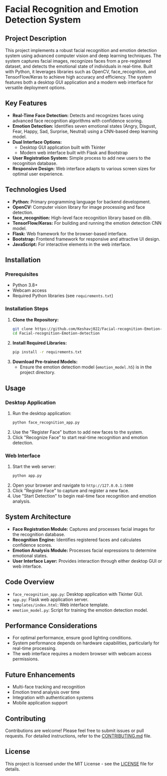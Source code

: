 # Facial Recognition and Emotion Detection System

## Project Description
This project implements a robust facial recognition and emotion detection system using advanced computer vision and deep learning techniques. The system captures facial images, recognizes faces from a pre-registered dataset, and detects the emotional state of individuals in real-time. Built with Python, it leverages libraries such as OpenCV, face_recognition, and TensorFlow/Keras to achieve high accuracy and efficiency. The system features both a desktop GUI application and a modern web interface for versatile deployment options.

## Key Features
- **Real-Time Face Detection:** Detects and recognizes faces using advanced face recognition algorithms with confidence scoring.
- **Emotion Detection:** Identifies seven emotional states (Angry, Disgust, Fear, Happy, Sad, Surprise, Neutral) using a CNN-based deep learning model.
- **Dual Interface Options:** 
  - Desktop GUI application built with Tkinter
  - Modern web interface built with Flask and Bootstrap
- **User Registration System:** Simple process to add new users to the recognition database.
- **Responsive Design:** Web interface adapts to various screen sizes for optimal user experience.

## Technologies Used
- **Python:** Primary programming language for backend development.
- **OpenCV:** Computer vision library for image processing and face detection.
- **face_recognition:** High-level face recognition library based on dlib.
- **TensorFlow/Keras:** For building and running the emotion detection CNN model.
- **Flask:** Web framework for the browser-based interface.
- **Bootstrap:** Frontend framework for responsive and attractive UI design.
- **JavaScript:** For interactive elements in the web interface.

## Installation
### Prerequisites
- Python 3.8+
- Webcam access
- Required Python libraries (see `requirements.txt`)

### Installation Steps
1. **Clone the Repository:**
    ```bash
    git clone https://github.com/Keshavj022/Facial-recognition-Emotion-detection.git
    cd Facial-recognition-Emotion-detection
    ```
2. **Install Required Libraries:**
    ```bash
    pip install -r requirements.txt
    ```
3. **Download Pre-trained Models:**
    - Ensure the emotion detection model (`emotion_model.h5`) is in the project directory.

## Usage
### Desktop Application
1. Run the desktop application:
    ```bash
    python face_recognition_app.py
    ```
2. Use the "Register Face" button to add new faces to the system.
3. Click "Recognize Face" to start real-time recognition and emotion detection.

### Web Interface
1. Start the web server:
    ```bash
    python app.py
    ```
2. Open your browser and navigate to `http://127.0.0.1:5000`
3. Click "Register Face" to capture and register a new face.
4. Use "Start Detection" to begin real-time face recognition and emotion analysis.

## System Architecture
- **Face Registration Module:** Captures and processes facial images for the recognition database.
- **Recognition Engine:** Identifies registered faces and calculates confidence scores.
- **Emotion Analysis Module:** Processes facial expressions to determine emotional states.
- **User Interface Layer:** Provides interaction through either desktop GUI or web interface.

## Code Overview
- `face_recognition_app.py`: Desktop application with Tkinter GUI.
- `app.py`: Flask web application server.
- `templates/index.html`: Web interface template.
- `emotion_model.py`: Script for training the emotion detection model.

## Performance Considerations
- For optimal performance, ensure good lighting conditions.
- System performance depends on hardware capabilities, particularly for real-time processing.
- The web interface requires a modern browser with webcam access permissions.

## Future Enhancements
- Multi-face tracking and recognition
- Emotion trend analysis over time
- Integration with authentication systems
- Mobile application support

## Contributing
Contributions are welcome! Please feel free to submit issues or pull requests. For detailed instructions, refer to the [CONTRIBUTING.md](CONTRIBUTING.md) file.

## License
This project is licensed under the MIT License - see the [LICENSE](LICENSE) file for details.